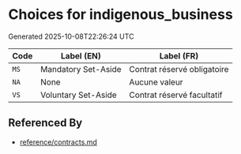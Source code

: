 # Choices for indigenous_business

Generated 2025-10-08T22:26:24 UTC

| Code | Label (EN) | Label (FR) |
|------|------------|------------|
| `MS` | Mandatory Set-Aside | Contrat réservé obligatoire |
| `NA` | None | Aucune valeur |
| `VS` | Voluntary Set-Aside | Contrat réservé facultatif |


## Referenced By

- [reference/contracts.md](../reference/contracts.md)

